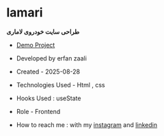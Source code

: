 # lamari

**طراحی سایت خودروی لاماری**

<!-- Uploading "screencapture-file-E-project-3-lamari-index-html-2025-08-29-19_07_22.jpg"... -->

- [Demo Project](https://erfanzaali-dev.github.io/project1-lamari/)


- Developed by erfan zaali

- Created - 2025-08-28

- Technologies Used - Html , css

- Hooks Used : useState 

- Role - Frontend

- How to reach me : with my [instagram](https://www.instagram.com/erfanzaali.dev) and [linkedin](https://www.linkedin.com/in/erfan-zaali)
